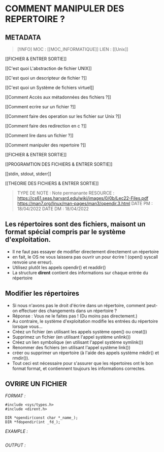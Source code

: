 # COMMENT MANIPULER DES REPERTOIRE ?

## METADATA
> [!INFO]
> MOC                    : [[MOC_INFORMATIQUE]]
> LIEN                     : 
 [[Unix]]
 
 [[FICHIER  & ENTRER SORTIE]] 

 [[C'est quoi L'abstraction de fichier UNIX]]

 [[C'est quoi un descripteur de fichier ?]]

 [[C'est quoi un Système de fichiers virtuel]]

 [[Comment Accès aux métadonnées des fichiers ?]]

 [[Comment ecrire sur un fichier ?]]

 [[Comment faire des operation sur les fichier sur Unix ?]]

 [[Comment faire des redirection en c ?]]

 [[Comment lire dans un fichier ?]]

 [[Comment manipuler des repertoire ?]]

 [[FICHIER  & ENTRER SORTIE]]

 [[PROGRAMTION DES FICHIERS & ENTRER SORTIE]]

 [[stdin, stdout, stderr]]

 [[THEORIE DES FICHIERS &  ENTRER SORTIE]]
> TYPE DE NOTE   : Note permanante 
>  RESOURCE        :  https://cs61.seas.harvard.edu/wiki/images/0/0b/Lec22-Files.pdf https://man7.org/linux/man-pages/man3/opendir.3.html
> DATE PM             : 18/04/2022
> DATE DM             : 18/04/2022


##  Les répertoires sont des fichiers, maisont un format spécial compris par le système d'exploitation.
- Il ne faut pas essayer de modifier directement
directement un répertoire 
- en fait, le OS ne vous laissera pas ouvrir un
pour écrire ! (open() syscall renvoie une erreur).
- Utilisez plutôt les appels opendir() et
readdir()
- La structure **dirent** contient des informations
sur chaque entrée du répertoire

## Modifier les répertoires
- Si nous n'avons pas le droit d'écrire dans un répertoire, comment peut-on
effectuer des changements dans un répertoire ?
- Réponse : Vous ne le faites pas ! (Du moins pas directement.)
- Au contraire, le système d'exploitation modifie les entrées du répertoire lorsque vous...
- Créez un fichier (en utilisant les appels système open() ou creat())
- Supprimez un fichier (en utilisant l'appel système unlink())
- Créez un lien symbolique (en utilisant l'appel système symlink())
- Renommer des fichiers (en utilisant l'appel système link())
- créer ou supprimer un répertoire (à l'aide des appels système mkdir() et rmdir()).
- Tout ceci est nécessaire pour s'assurer que les répertoires ont le bon format
format, et contiennent toujours les informations correctes.

## OVRIRE UN FICHIER
*FORMAT :*

````
#include <sys/types.h>
#include <dirent.h>

DIR *opendir(const char *_name_);
DIR *fdopendir(int _fd_);
````

*EXAMPLE :*

````
````

*OUTPUT :*

````

````